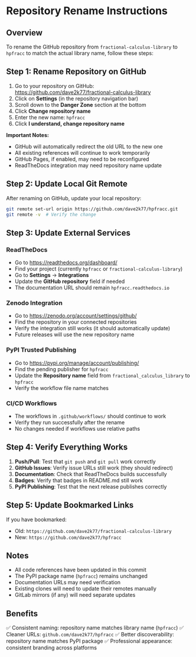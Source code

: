 # Repository Rename Instructions

## Overview

To rename the GitHub repository from `fractional-calculus-library` to `hpfracc` to match the actual library name, follow these steps:

## Step 1: Rename Repository on GitHub

1. Go to your repository on GitHub: https://github.com/dave2k77/fractional-calculus-library
2. Click on **Settings** (in the repository navigation bar)
3. Scroll down to the **Danger Zone** section at the bottom
4. Click **Change repository name**
5. Enter the new name: `hpfracc`
6. Click **I understand, change repository name**

**Important Notes:**
- GitHub will automatically redirect the old URL to the new one
- All existing references will continue to work temporarily
- GitHub Pages, if enabled, may need to be reconfigured
- ReadTheDocs integration may need repository name update

## Step 2: Update Local Git Remote

After renaming on GitHub, update your local repository:

```bash
git remote set-url origin https://github.com/dave2k77/hpfracc.git
git remote -v  # Verify the change
```

## Step 3: Update External Services

### ReadTheDocs
- Go to https://readthedocs.org/dashboard/
- Find your project (currently `hpfracc` or `fractional-calculus-library`)
- Go to **Settings** → **Integrations**
- Update the **GitHub repository** field if needed
- The documentation URL should remain `hpfracc.readthedocs.io`

### Zenodo Integration
- Go to https://zenodo.org/account/settings/github/
- Find the repository in your connected repositories
- Verify the integration still works (it should automatically update)
- Future releases will use the new repository name

### PyPI Trusted Publishing
- Go to https://pypi.org/manage/account/publishing/
- Find the pending publisher for `hpfracc`
- Update the **Repository name** field from `fractional_calculus_library` to `hpfracc`
- Verify the workflow file name matches

### CI/CD Workflows
- The workflows in `.github/workflows/` should continue to work
- Verify they run successfully after the rename
- No changes needed if workflows use relative paths

## Step 4: Verify Everything Works

1. **Push/Pull**: Test that `git push` and `git pull` work correctly
2. **GitHub Issues**: Verify issue URLs still work (they should redirect)
3. **Documentation**: Check that ReadTheDocs builds successfully
4. **Badges**: Verify that badges in README.md still work
5. **PyPI Publishing**: Test that the next release publishes correctly

## Step 5: Update Bookmarked Links

If you have bookmarked:
- Old: `https://github.com/dave2k77/fractional-calculus-library`
- New: `https://github.com/dave2k77/hpfracc`

## Notes

- All code references have been updated in this commit
- The PyPI package name (`hpfracc`) remains unchanged
- Documentation URLs may need verification
- Existing clones will need to update their remotes manually
- GitLab mirrors (if any) will need separate updates

## Benefits

✅ Consistent naming: repository name matches library name (`hpfracc`)
✅ Cleaner URLs: `github.com/dave2k77/hpfracc`
✅ Better discoverability: repository name matches PyPI package
✅ Professional appearance: consistent branding across platforms

